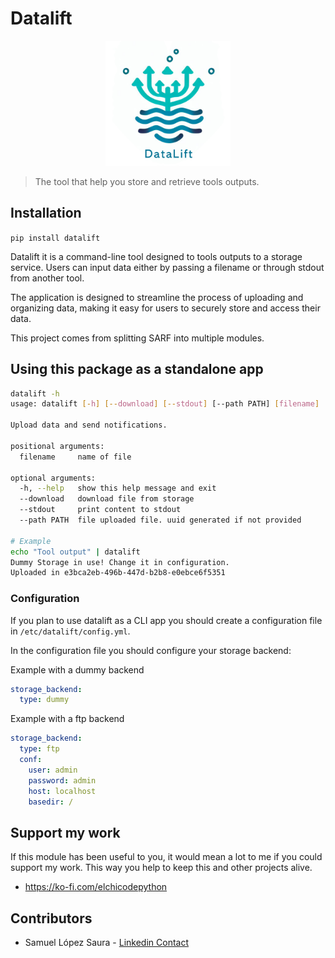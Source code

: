 # Datalift

<div align="center">
<img src="assets/datalift.png" height="200" width="200"/>
</div>

> The tool that help you store and retrieve tools outputs.

## Installation

`pip install datalift`

Datalift it is a command-line tool designed to tools outputs to a storage service.
Users can input data either by passing a filename or through stdout from another tool.

The application is designed to streamline the process of uploading and
organizing data, making it easy for users to securely store and access their
data.

This project comes from splitting SARF into multiple modules.

## Using this package as a standalone app

```bash
datalift -h
usage: datalift [-h] [--download] [--stdout] [--path PATH] [filename]

Upload data and send notifications.

positional arguments:
  filename     name of file

optional arguments:
  -h, --help   show this help message and exit
  --download   download file from storage
  --stdout     print content to stdout
  --path PATH  file uploaded file. uuid generated if not provided

# Example
echo "Tool output" | datalift
Dummy Storage in use! Change it in configuration.
Uploaded in e3bca2eb-496b-447d-b2b8-e0ebce6f5351
```


### Configuration

If you plan to use datalift as a CLI app you should create a configuration file in
`/etc/datalift/config.yml`.

In the configuration file you should configure your storage backend:

Example with a dummy backend

```yaml
storage_backend:
  type: dummy
```

Example with a ftp backend
```yaml
storage_backend:
  type: ftp
  conf:
    user: admin
    password: admin
    host: localhost
    basedir: /
```


## Support my work

If this module has been useful to you, it would mean a lot to me if you could support my work.
This way you help to keep this and other projects alive.

- https://ko-fi.com/elchicodepython

## Contributors

- Samuel López Saura - [Linkedin Contact](https://es.linkedin.com/in/sam-sec)
